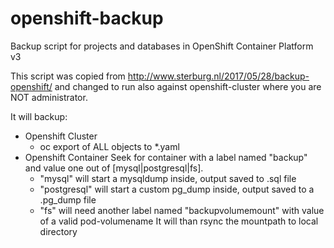 # openshift-backup
Backup script for projects and databases in OpenShift Container Platform v3 

This script was copied from http://www.sterburg.nl/2017/05/28/backup-openshift/
and changed to run also against openshift-cluster where you are NOT administrator.

It will backup:
* Openshift Cluster
  * oc export of ALL objects to *.yaml
* Openshift Container
  Seek for container with a label named "backup" and value one out of [mysql|postgresql|fs].
  * "mysql" will start a mysqldump inside, output saved to .sql file
  * "postgresql" will start a custom pg_dump inside, output saved to a .pg_dump file
  * "fs" will need another label named "backupvolumemount" with value of a valid pod-volumename
    It will than rsync the mountpath to local directory

